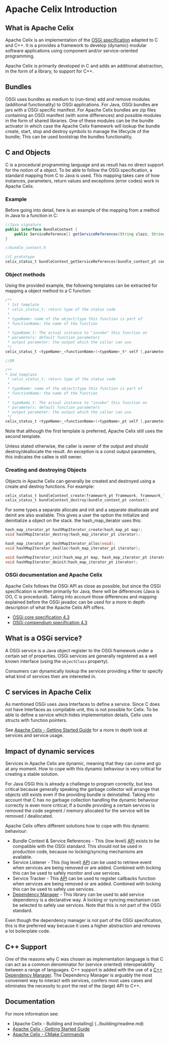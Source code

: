 # Apache Celix Introduction

## What is Apache Celix
Apache Celix is an implementation of the [OSGi specification](https://www.osgi.org/developer/specifications) adapted to C and C++. It is a provides a framework to develop (dynamic) modular software applications using component and/or service-oriented programming.

Apache Celix is primarily developed in C and adds an additional abstraction, in the form of a library, to support for C++. 

## Bundles
OSGi uses bundles as medium to (run-time) add and remove modules (additional functionality) to OSGi applications. For Java, OSGi bundles are jars with a OSGi specific manifest. For Apache Celix bundles are zip files containing an OSGi manifest (with some differences) and possible modules in the form of shared libraries. One of these modules can be the bundle activator in which case the Apache Celix framework will lookup the bundle create, start, stop and destroy symbols to manage the lifecycle of the bundle; This can be used bootstrap the bundles functionality. 

## C and Objects
C is a procedural programming language and as result has no direct support for the notion of a object. 
To be able to follow the OSGi specification, a standard mapping from C to Java is used. This mapping takes care of how instances, parameters, return values and exceptions (error codes) work in Apache Celix.

### Example
Before going into detail, here is an example of the mapping from a method in Java to a function in C:

```Java
//Java signature
public interface BundleContext {
    public ServiceReference[] getServiceReferences(String clazz, String filter) throws InvalidSyntaxException;
}
```

```C
//bundle_context.h

//C prototype
celix_status_t bundleContext_getServiceReferences(bundle_context_pt context, const char* serviceName, const char* filter, array_list_pt* service_references);
```

### Object methods
Using the provided example, the following templates can be extracted for mapping a object method to a C function:

```C
/**
 * 1st template
 * celix_status_t: return type of the status code
 * 
 * typeName: name of the object/type this function is part of
 * functionName: the name of the function
 * 
 * typeName_t: The actual instance to "invoke" this function on
 * parameters: default function parameters
 * output parameter: the output which the caller can use
 */
celix_status_t <typeName>_<functionName>(<typeName>_t* self [,parameters, ] [, output parameter]);

//OR

/**
* 2nd template
 * celix_status_t: return type of the status code
 * 
 * typeName: name of the object/type this function is part of
 * functionName: the name of the function
 * 
 * typeName_t: The actual instance to "invoke" this function on
 * parameters: default function parameters
 * output parameter: the output which the caller can use
 */
celix_status_t <typeName>_<functionName>(<typeName>_pt self [,parameters, ] [, output parameter]);
```

Note that although the first template is preferred, Apache Celix still uses the second template. 

Unless stated otherwise, the caller is owner of the output and should destroy/deallocate the result.
An exception is a const output parameters, this indicates the callee is still owner.

### Creating and destroying Objects
Objects in Apache Celix can generally be created and destroyed using a create and destroy functions.
For example:

```C
celix_status_t bundleContext_create(framework_pt framework, framework_logger_pt, bundle_pt bundle, bundle_context_pt *bundle_context);
celix_status_t bundleContext_destroy(bundle_context_pt context);
```

For some types a separate allocate and init and a separate deallocate and deinit are also available.
This gives a user the option the initialize and deinitialize a object on the stack. the hash_map_iterator uses this:

```C
hash_map_iterator_pt hashMapIterator_create(hash_map_pt map);
void hashMapIterator_destroy(hash_map_iterator_pt iterator);

hash_map_iterator_pt hashMapIterator_alloc(void);
void hashMapIterator_dealloc(hash_map_iterator_pt iterator);

void hashMapIterator_init(hash_map_pt map, hash_map_iterator_pt iterator);
void hashMapIterator_deinit(hash_map_iterator_pt iterator);
```

### OSGi documentation and Apache Celix
Apache Celix follows the OSGi API as close as possible, but since the OSGi specification is written primarily for Java, there will be differences (Java is OO, C is procedural).
Taking into account those differences and mapping explained before the OSGi javadoc can be used for a more in depth description of what the Apache Celix API offers. 

* [OSGi core specification 4.3](https://osgi.org/javadoc/r4v43/core/index.html)
* [OSGi compendium specification 4.3](https://osgi.org/javadoc/r4v43/cmpn/index.html)

## What is a OSGi service?
A OSGi service is a Java object register to the OSGi framework under a certain set of properties.
OSGi services are generally registered as a well known interface (using the `objectClass` property).
 
Consumers can dynamically lookup the services providing a filter to specify what kind of services their are interested in.   

## C services in Apache Celix
As mentioned OSGi uses Java Interfaces to define a service. Since C does not have Interfaces as compilable unit, this is not possible for Celix.  To be able to define a service which hides implementation details, Celix uses structs with function pointers.
 
See [Apache Celix - Getting Started Guide](https://github.com/apache/celix/blob/master/documents/getting_started/readme.md) for a more in depth look at services and service usage.
 
## Impact of dynamic services
Services in Apache Celix are dynamic, meaning that they can come and go at any moment. 
How to cope with this dynamic behaviour is very critical for creating a stable solution.
 
For Java OSGi this is already a challenge to program correctly, but less critical because generally speaking the garbage collector will arrange that objects still exists even if the providing bundle is deinstalled.
Taking into account that C has no garbage collection handling the dynamic behaviour correctly is even more critical; If a bundle providing a certain services is removed the code segment / memory allocated for the service will be removed / deallocated.
 
Apache Celix offers different solutions how to cope with this dynamic behaviour:

* Bundle Context & Service References  - This (low level) [API](../../framework/public/include/bundle_context.h) exists to be compatible with the OSGi standard. This should not be used in production code, because no locking/syncing mechanisms are available.   
* Service Listener - This (log level) [API](../../framework/public/include/service_listener.h) can be used to retrieve event when services are being removed or are added. Combined with locking this can be used to safely monitor and use services. 
* Service Tracker - This [API](../../framework/public/include/service_tracker.h) can be used to register callbacks function when services are being removed or are added. Combined with locking this can be used to safely use services.
* [Dependency Manager](../../dependency_manager/readme.md) - This library can be used to add service dependency is a declarative way.  A locking or syncing mechanism can be selected to safely use services. Note that this is not part of the OSGi standard.

Even though the dependency manager is not part of the OSGi specification, this is the preferred way because it uses a higher abstraction and removes a lot boilerplate code. 

## C++ Support

One of the reasons why C was chosen as implementation language is that C can act as a common denominator for (service oriented) interoperability between a range of languages.
C++ support is added with the use of a [C++ Dependency Manager](../../dependency_manager_cxx/readme.md).
The Dependency Manager is arguably the most convenient way to interact with services, confers most uses cases and eliminates the necessity to port the rest of the (large) API to C++.

## Documentation

For more information see:

* [Apache Celix - Building and Installing] (../building/readme.md)
* [Apache Celix - Getting Started Guide](../getting_started/readme.md)
* [Apache Celix - CMake Commands](../cmake_commands/readme.md)
